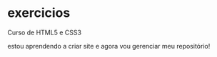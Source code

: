 # exercicios
 Curso de HTML5 e CSS3

 estou aprendendo a criar site e agora vou gerenciar meu repositório!
